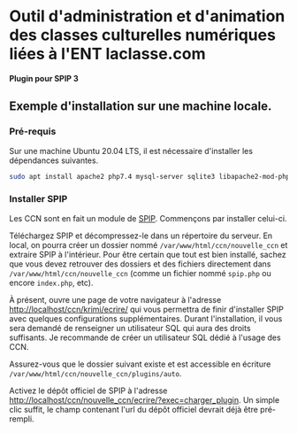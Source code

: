 # Outil d'administration et d'animation des classes culturelles numériques liées à l'ENT laclasse.com

**Plugin pour SPIP 3**

## Exemple d'installation sur une machine locale.

### Pré-requis

Sur une machine Ubuntu 20.04 LTS, il est nécessaire d'installer les dépendances suivantes.

```bash
sudo apt install apache2 php7.4 mysql-server sqlite3 libapache2-mod-php7.4 git php-xml php-xml-htmlsax3 php-mysql php-gd sqlite php-sqlite3 libsqlite3-dev php7.4-xml
```

### Installer SPIP

Les CCN sont en fait un module de [SPIP](https://www.spip.net/fr_rubrique91.html). Commençons par installer celui-ci.

Téléchargez SPIP et décompressez-le dans un répertoire du serveur. En local, on pourra créer un dossier nommé
`/var/www/html/ccn/nouvelle_ccn` et extraire SPIP à l'intérieur. Pour être certain que tout est bien installé, sachez
que vous devez retrouver des dossiers et des fichiers directement dans `/var/www/html/ccn/nouvelle_ccn` (comme un
fichier nommé `spip.php` ou encore `index.php`, etc).

À présent, ouvre une page de votre navigateur à l'adresse
[http://localhost/ccn/krimi/ecrire/](http://localhost/ccn/krimi/ecrire/) qui vous permettra de finir d'installer SPIP
avec quelques configurations supplémentaires. Durant l'installation, il vous sera demandé de renseigner un utilisateur
SQL qui aura des droits suffisants. Je recommande de créer un utilisateur SQL dédié à l'usage des CCN.

Assurez-vous que le dossier suivant existe et est accessible en écriture `/var/www/html/ccn/nouvelle_ccn/plugins/auto`.

Activez le dépôt officiel de SPIP à l'adresse
[http://localhost/ccn/nouvelle_ccn/ecrire/?exec=charger_plugin](http://localhost/ccn/nouvelle_ccn/ecrire/?exec=charger_plugin).
Un simple clic suffit, le champ contenant l'url du dépôt officiel devrait déjà être pré-rempli.